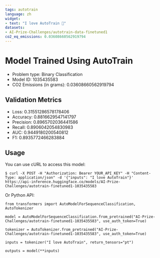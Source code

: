```yaml
---
tags: autotrain
language: zh
widget:
- text: "I love AutoTrain 🤗"
datasets:
- AI-Prize-Challenges/autotrain-data-finetuned1
co2_eq_emissions: 0.03608660562919794
---
```


# Model Trained Using AutoTrain

- Problem type: Binary Classification
- Model ID: 1035435583
- CO2 Emissions (in grams): 0.03608660562919794

## Validation Metrics

- Loss: 0.31551286578178406
- Accuracy: 0.8816629547141797
- Precision: 0.8965702036441586
- Recall: 0.8906042054830983
- AUC: 0.9449180200540812
- F1: 0.8935772466283884

## Usage

You can use cURL to access this model:

```
$ curl -X POST -H "Authorization: Bearer YOUR_API_KEY" -H "Content-Type: application/json" -d '{"inputs": "I love AutoTrain"}' https://api-inference.huggingface.co/models/AI-Prize-Challenges/autotrain-finetuned1-1035435583
```

Or Python API:

```
from transformers import AutoModelForSequenceClassification, AutoTokenizer

model = AutoModelForSequenceClassification.from_pretrained("AI-Prize-Challenges/autotrain-finetuned1-1035435583", use_auth_token=True)

tokenizer = AutoTokenizer.from_pretrained("AI-Prize-Challenges/autotrain-finetuned1-1035435583", use_auth_token=True)

inputs = tokenizer("I love AutoTrain", return_tensors="pt")

outputs = model(**inputs)
```